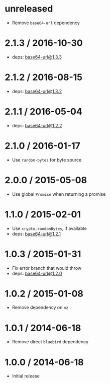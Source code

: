 unreleased
==========

  * Remove `base64-url` dependency

2.1.3 / 2016-10-30
==================

  * deps: base64-url@1.3.3

2.1.2 / 2016-08-15
==================

  * deps: base64-url@1.3.2

2.1.1 / 2016-05-04
==================

  * deps: base64-url@1.2.2

2.1.0 / 2016-01-17
==================

  * Use `random-bytes` for byte source

2.0.0 / 2015-05-08
==================

  * Use global `Promise` when returning a promise

1.1.0 / 2015-02-01
==================

  * Use `crypto.randomBytes`, if available
  * deps: base64-url@1.2.1

1.0.3 / 2015-01-31
==================

  * Fix error branch that would throw
  * deps: base64-url@1.2.0

1.0.2 / 2015-01-08
==================

  * Remove dependency on `mz`

1.0.1 / 2014-06-18
==================

  * Remove direct `bluebird` dependency

1.0.0 / 2014-06-18
==================

  * Initial release
